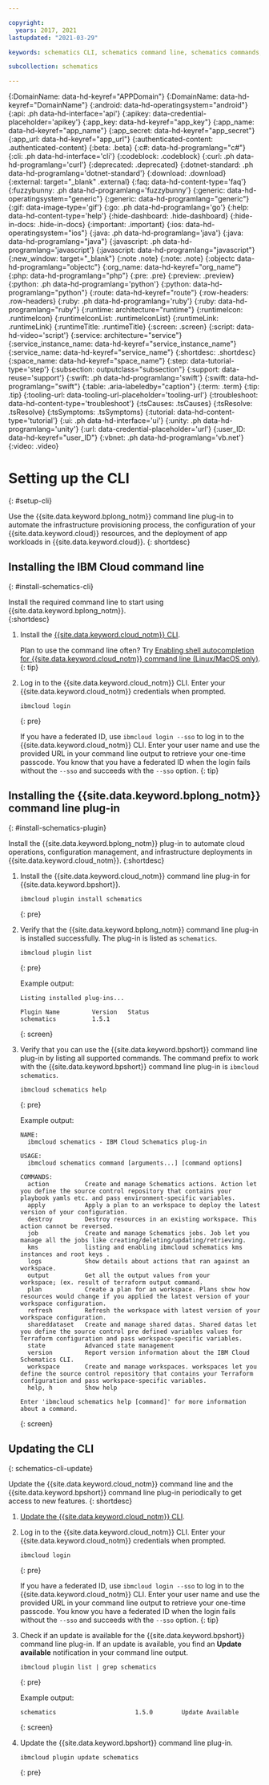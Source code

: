 ```yaml
---

copyright:
  years: 2017, 2021
lastupdated: "2021-03-29"

keywords: schematics CLI, schematics command line, schematics commands, terraform commands, terraform CLI, setting up schematics CLI, cli

subcollection: schematics

---
```


{:DomainName: data-hd-keyref="APPDomain"}
{:DomainName: data-hd-keyref="DomainName"}
{:android: data-hd-operatingsystem="android"}
{:api: .ph data-hd-interface='api'}
{:apikey: data-credential-placeholder='apikey'}
{:app_key: data-hd-keyref="app_key"}
{:app_name: data-hd-keyref="app_name"}
{:app_secret: data-hd-keyref="app_secret"}
{:app_url: data-hd-keyref="app_url"}
{:authenticated-content: .authenticated-content}
{:beta: .beta}
{:c#: data-hd-programlang="c#"}
{:cli: .ph data-hd-interface='cli'}
{:codeblock: .codeblock}
{:curl: .ph data-hd-programlang='curl'}
{:deprecated: .deprecated}
{:dotnet-standard: .ph data-hd-programlang='dotnet-standard'}
{:download: .download}
{:external: target="_blank" .external}
{:faq: data-hd-content-type='faq'}
{:fuzzybunny: .ph data-hd-programlang='fuzzybunny'}
{:generic: data-hd-operatingsystem="generic"}
{:generic: data-hd-programlang="generic"}
{:gif: data-image-type='gif'}
{:go: .ph data-hd-programlang='go'}
{:help: data-hd-content-type='help'}
{:hide-dashboard: .hide-dashboard}
{:hide-in-docs: .hide-in-docs}
{:important: .important}
{:ios: data-hd-operatingsystem="ios"}
{:java: .ph data-hd-programlang='java'}
{:java: data-hd-programlang="java"}
{:javascript: .ph data-hd-programlang='javascript'}
{:javascript: data-hd-programlang="javascript"}
{:new_window: target="_blank"}
{:note .note}
{:note: .note}
{:objectc data-hd-programlang="objectc"}
{:org_name: data-hd-keyref="org_name"}
{:php: data-hd-programlang="php"}
{:pre: .pre}
{:preview: .preview}
{:python: .ph data-hd-programlang='python'}
{:python: data-hd-programlang="python"}
{:route: data-hd-keyref="route"}
{:row-headers: .row-headers}
{:ruby: .ph data-hd-programlang='ruby'}
{:ruby: data-hd-programlang="ruby"}
{:runtime: architecture="runtime"}
{:runtimeIcon: .runtimeIcon}
{:runtimeIconList: .runtimeIconList}
{:runtimeLink: .runtimeLink}
{:runtimeTitle: .runtimeTitle}
{:screen: .screen}
{:script: data-hd-video='script'}
{:service: architecture="service"}
{:service_instance_name: data-hd-keyref="service_instance_name"}
{:service_name: data-hd-keyref="service_name"}
{:shortdesc: .shortdesc}
{:space_name: data-hd-keyref="space_name"}
{:step: data-tutorial-type='step'}
{:subsection: outputclass="subsection"}
{:support: data-reuse='support'}
{:swift: .ph data-hd-programlang='swift'}
{:swift: data-hd-programlang="swift"}
{:table: .aria-labeledby="caption"}
{:term: .term}
{:tip: .tip}
{:tooling-url: data-tooling-url-placeholder='tooling-url'}
{:troubleshoot: data-hd-content-type='troubleshoot'}
{:tsCauses: .tsCauses}
{:tsResolve: .tsResolve}
{:tsSymptoms: .tsSymptoms}
{:tutorial: data-hd-content-type='tutorial'}
{:ui: .ph data-hd-interface='ui'}
{:unity: .ph data-hd-programlang='unity'}
{:url: data-credential-placeholder='url'}
{:user_ID: data-hd-keyref="user_ID"}
{:vbnet: .ph data-hd-programlang='vb.net'}
{:video: .video}


# Setting up the CLI 
{: #setup-cli}

Use the {{site.data.keyword.bplong_notm}} command line plug-in to automate the infrastructure provisioning process, the configuration of your {{site.data.keyword.cloud}} resources, and the deployment of app workloads in {{site.data.keyword.cloud}}. 
{: shortdesc}


## Installing the IBM Cloud command line 
{: #install-schematics-cli}

Install the required command line to start using {{site.data.keyword.bplong_notm}}.  
{:shortdesc}

1. Install the [{{site.data.keyword.cloud_notm}} CLI](/docs/cli?topic=cli-getting-started). 

   Plan to use the command line often? Try [Enabling shell autocompletion for {{site.data.keyword.cloud_notm}} command line (Linux/MacOS only)](/docs/cli?topic=cli-shell-autocomplete#shell-autocomplete-linux).
   {: tip}

2. Log in to the {{site.data.keyword.cloud_notm}} CLI. Enter your {{site.data.keyword.cloud_notm}} credentials when prompted.
   ```
   ibmcloud login
   ```
   {: pre}

   If you have a federated ID, use `ibmcloud login --sso` to log in to the {{site.data.keyword.cloud_notm}} CLI. Enter your user name and use the provided URL in your command line output to retrieve your one-time passcode. You know that you have a federated ID when the login fails without the `--sso` and succeeds with the `--sso` option.
   {: tip}

## Installing the {{site.data.keyword.bplong_notm}} command line plug-in
{: #install-schematics-plugin}

Install the {{site.data.keyword.bplong_notm}} plug-in to automate cloud operations, configuration management, and infrastructure deployments in {{site.data.keyword.cloud_notm}}. 
{:shortdesc}
    
1. Install the {{site.data.keyword.cloud_notm}} command line plug-in for {{site.data.keyword.bpshort}}.

   ```
   ibmcloud plugin install schematics
   ```
   {: pre}
    
2. Verify that the {{site.data.keyword.bplong_notm}} command line plug-in is installed successfully. The plug-in is listed as `schematics`.

   ```
   ibmcloud plugin list
   ```
   {: pre}

   Example output:

   ```
   Listing installed plug-ins...

   Plugin Name         Version   Status        
   schematics          1.5.1     
   ```
   {: screen}
    
3. Verify that you can use the {{site.data.keyword.bpshort}} command line plug-in by listing all supported commands. The command prefix to work with the {{site.data.keyword.bpshort}} command line plug-in is `ibmcloud schematics`. 
   ```
   ibmcloud schematics help
   ```
   {: pre}
    
   Example output: 
   ```
   NAME:
     ibmcloud schematics - IBM Cloud Schematics plug-in

   USAGE:
     ibmcloud schematics command [arguments...] [command options]

   COMMANDS:
     action          Create and manage Schematics actions. Action let you define the source control repository that contains your playbook yamls etc. and pass environment-specific variables.
     apply           Apply a plan to an workspace to deploy the latest version of your configuration.
     destroy         Destroy resources in an existing workspace. This action cannot be reversed.
     job             Create and manage Schematics jobs. Job let you manage all the jobs like creating/deleting/updating/retrieving.
     kms             listing and enabling ibmcloud schematics kms instances and root keys .
     logs            Show details about actions that ran against an workspace.
     output          Get all the output values from your workspace; (ex. result of terraform output command.
     plan            Create a plan for an workspace. Plans show how resources would change if you applied the latest version of your workspace configuration.
     refresh         Refresh the workspace with latest version of your workspace configuration.
     shareddataset   Create and manage shared datas. Shared datas let you define the source control pre defined variables values for Terraform configuration and pass workspace-specific variables.
     state           Advanced state management
     version         Report version information about the IBM Cloud Schematics CLI.
     workspace       Create and manage workspaces. workspaces let you define the source control repository that contains your Terraform configuration and pass workspace-specific variables.
     help, h         Show help
     
   Enter 'ibmcloud schematics help [command]' for more information about a command.

   ```
   {: screen}
   
## Updating the CLI
{: schematics-cli-update}

Update the {{site.data.keyword.cloud_notm}} command line and the {{site.data.keyword.bpshort}} command line plug-in periodically to get access to new features. 
{: shortdesc}

1.  [Update the {{site.data.keyword.cloud_notm}} CLI](/docs/cli?topic=cli-install-ibmcloud-cli#update-ibmcloud-cli). 

2. Log in to the {{site.data.keyword.cloud_notm}} CLI. Enter your {{site.data.keyword.cloud_notm}} credentials when prompted.

    ```
    ibmcloud login
    ```
    {: pre}

     If you have a federated ID, use `ibmcloud login --sso` to log in to the {{site.data.keyword.cloud_notm}} CLI. Enter your user name and use the provided URL in your command line output to retrieve your one-time passcode. You know you have a federated ID when the login fails without the `--sso` and succeeds with the `--sso` option.
     {: tip}

3. Check if an update is available for the {{site.data.keyword.bpshort}} command line plug-in. If an update is available, you find an **Update available** notification in your command line output. 
   ```
   ibmcloud plugin list | grep schematics
   ```
   {: pre}
   
   Example output: 

   ```
   schematics                      1.5.0        Update Available
   ```
   {: screen}
   
4. Update the {{site.data.keyword.bpshort}} command line plug-in. 

   ```
   ibmcloud plugin update schematics
   ```
   {: pre}
